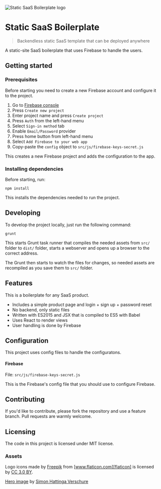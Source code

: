![Static SaaS Boilerplate logo](https://cdn.rawgit.com/jehna/static-saas-boilerplate/master/src/img/logo.svg)

# Static SaaS Boilerplate
> Backendless static SaaS template that can be deployed anywhere

A static-site SaaS boilerplate that uses Firebase to handle the users.

## Getting started

### Prerequisites

Before starting you need to create a new Firebase account and configure it to
the project.

1. Go to [Firebase console](firebase-console)
2. Press `Create new project`
3. Enter project name and press `Create project`
4. Press `Auth` from the left-hand menu
5. Select `Sign-in method` tab
6. Enable `Email/Password` provider
7. Press home button from left-hand menu
8. Select `Add Firebase to your web app`
9. Copy-paste the `config` object to `src/js/firebase-keys-secret.js`

This creates a new Firebase project and adds the configuration to the app.

### Installing dependencies

Before starting, run:

```shell
npm install
```

This installs the dependencies needed to run the project.

## Developing

To develop the project locally, just run the following command:

```shell
grunt
```

This starts Grunt task runner that compiles the needed assets from `src/` folder
to `dist/` folder, starts a webserver and opens up a browser to the correct
address.

The Grunt then starts to watch the files for changes, so needed assets are 
recompiled as you save them to `src/` folder.

## Features

This is a boilerplate for any SaaS product.
* Includes a simple product page and login + sign up + password reset
* No backend, only static files
* Written with ES2015 and JSX that is compiled to ES5 with Babel
* Uses React to render views
* User handling is done by Firebase

## Configuration

This project uses config files to handle the configuratons.

#### Firebase
File: `src/js/firebase-keys-secret.js`  

This is the Firebase's config file that you should use to configure Firebase.

## Contributing

If you'd like to contribute, please fork the repository and use a feature
branch. Pull requests are warmly welcome.

## Licensing

The code in this project is licensed under MIT license.

### Assets

Logo icons made by [Freepik][freepik] from [www.flaticon.com][flaticon] is
licensed by [CC 3.0 BY][cc-30-by].

[Hero image][hero-image] by [Simon Hattinga Verschure][simon-verschure]

[firebase-console]:https://console.firebase.google.com/
[freepik]:http://www.flaticon.com/authors/freepik
[flaticon]:http://www.flaticon.com
[cc-30-by]:(http://creativecommons.org/licenses/by/3.0/)
[hero-image]:https://unsplash.com/photos/WNevBlZWCKA
[simon-verschure]:https://unsplash.com/@webmarbles
